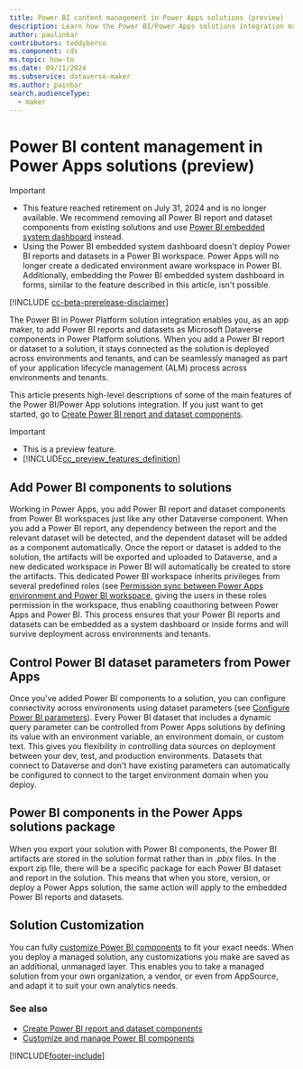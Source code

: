 ```yaml
---
title: Power BI content management in Power Apps solutions (preview)
description: Learn how the Power BI/Power Apps solutions integration makes it possible to include Power BI reports and datasets in your apps and manage them in your ALM lifecycle process.
author: paulinbar
contributors: teddyberco
ms.component: cds
ms.topic: how-to
ms.date: 09/11/2024
ms.subservice: dataverse-maker
ms.author: painbar
search.audienceType: 
  - maker
---
```

# Power BI content management in Power Apps solutions (preview)

> [!IMPORTANT]
>
> - This feature reached retirement on July 31, 2024 and is no longer available. We recommend removing all Power BI report and dataset components from existing solutions and use [Power BI embedded system dashboard](./create-edit-powerbi-embedded-page.md) instead.
> - Using the Power BI embedded system dashboard doesn't deploy Power BI reports and datasets in a Power BI workspace. Power Apps will no longer create a dedicated environment aware workspace in Power BI. Additionally, embedding the Power BI embedded system dashboard in forms, similar to the feature described in this article, isn't possible.

[!INCLUDE [cc-beta-prerelease-disclaimer](../../includes/cc-beta-prerelease-disclaimer.md)]

The Power BI in Power Platform solution integration enables you, as an app maker, to add Power BI reports and datasets as Microsoft Dataverse components in Power Platform solutions. When you add a Power BI report or dataset to a solution, it stays connected as the solution is deployed across environments and tenants, and can be seamlessly managed as part of your application lifecycle management (ALM) process across environments and tenants.

This article presents high-level descriptions of some of the main features of the Power BI/Power App solutions integration. If you just want to get started, go to [Create Power BI report and dataset components](./create-edit-powerbi-report-dataset-components.md).

> [!IMPORTANT]
> - This is a preview feature.
> - [!INCLUDE[cc_preview_features_definition](../../includes/cc-preview-features-definition.md)]

## Add Power BI components to solutions

Working in Power Apps, you add Power BI report and dataset components from Power BI workspaces just like any other Dataverse component. When you add a Power BI report, any dependency between the report and the relevant dataset will be detected, and the dependent dataset will be added as a component automatically. Once the report or dataset is added to the solution, the artifacts will be exported and uploaded to Dataverse, and a new dedicated workspace in Power BI will automatically be created to store the artifacts. This dedicated Power BI workspace inherits privileges from several predefined roles (see [Permission sync between Power Apps environment and Power BI workspace](../model-driven-apps/customize-manage-powerbi-components.md#permission-sync-between-power-apps-environment-and-power-bi-workspace), giving the users in these roles permission in the workspace, thus enabling coauthoring between Power Apps and Power BI. This process ensures that your Power BI reports and datasets can be embedded as a system dashboard or inside forms and will survive deployment across environments and tenants.

## Control Power BI dataset parameters from Power Apps

Once you've added Power BI components to a solution, you can configure connectivity across environments using dataset parameters (see [Configure Power BI parameters](./create-edit-powerbi-report-dataset-components.md#configure-power-bi-parameters)). Every Power BI dataset that includes a dynamic query parameter can be controlled from Power Apps solutions by defining its value with an environment variable, an environment domain, or custom text. This gives you flexibility in controlling data sources on deployment between your dev, test, and production environments. Datasets that connect to Dataverse and don't have existing parameters can automatically be configured to connect to the target environment domain when you deploy.

## Power BI components in the Power Apps solutions package
 
When you export your solution with Power BI components, the Power BI artifacts are stored in the solution format rather than in *.pbix* files. In the export zip file, there will be a specific package for each Power BI dataset and report in the solution. This means that when you store, version, or deploy a Power Apps solution, the same action will apply to the embedded Power BI reports and datasets.

## Solution Customization
 
You can fully [customize Power BI components](./customize-manage-powerbi-components.md#customization-with-power-bi-components) to fit your exact needs. When you deploy a managed solution, any customizations you make are saved as an additional, unmanaged layer. This enables you to take a managed solution from your own organization, a vendor, or even from AppSource, and adapt it to suit your own analytics needs.

### See also

* [Create Power BI report and dataset components](./create-edit-powerbi-report-dataset-components.md)
* [Customize and manage Power BI components](../model-driven-apps/customize-manage-powerbi-components.md)

[!INCLUDE[footer-include](../../includes/footer-banner.md)]
